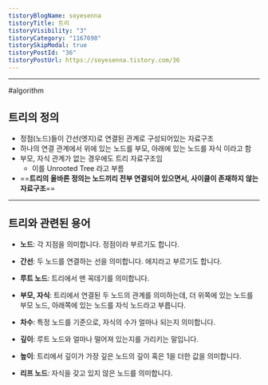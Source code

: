 ```yaml
---
tistoryBlogName: soyesenna
tistoryTitle: 트리
tistoryVisibility: "3"
tistoryCategory: "1167698"
tistorySkipModal: true
tistoryPostId: "36"
tistoryPostUrl: https://soyesenna.tistory.com/36
---
```

--- 
#algorithm

## 트리의 정의

- 정점(노드)들이 간선(엣지)로 연결된 관계로 구성되어있는 자료구조
- 하나의 연결 관계에서 위에 있는 노드를 부모, 아래에 있는 노드를 자식 이라고 함
- 부모, 자식 관계가 없는 경우에도 트리 자료구조임
	-  이를 Unrooted Tree 라고 부름
- ==**트리의 올바른 정의는 노드끼리 전부 연결되어 있으면서, 사이클이 존재하지 않는 자료구조**==

--- 
## 트리와 관련된 용어

- **노드**: 각 지점을 의미합니다. 정점이라 부르기도 합니다.

- **간선**: 두 노드를 연결하는 선을 의미합니다. 에지라고 부르기도 합니다.

- **루트 노드**: 트리에서 맨 꼭데기를 의미합니다.

- **부모, 자식**: 트리에서 연결된 두 노드의 관계를 의미하는데, 더 위쪽에 있는 노드를 부모 노드, 아래쪽에 있는 노드를 자식 노드라고 부릅니다.

- **차수**: 특정 노드를 기준으로, 자식의 수가 얼마나 되는지 의미합니다.

- **깊이**: 루트 노드와 얼마나 떨어져 있는지를 가리키는 말입니다.

- **높이**: 트리에서 깊이가 가장 깊은 노드의 깊이 혹은 1을 더한 값을 의미합니다.

- **리프 노드**: 자식을 갖고 있지 않은 노드를 의미합니다.